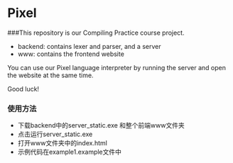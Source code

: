 Pixel
=====
###This repository is our Compiling Practice course project.

* backend: contains lexer and parser, and a server
* www: contains the frontend website

You can use our Pixel language interpreter by running the server and open the website at the same time.

Good luck!


### 使用方法
* 下载backend中的server_static.exe 和整个前端www文件夹
* 点击运行server_static.exe
* 打开www文件夹中的index.html
* 示例代码在example1.example文件中
